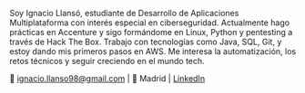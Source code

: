 Soy Ignacio Llansó, estudiante de Desarrollo de Aplicaciones Multiplataforma con interés especial en ciberseguridad. Actualmente hago prácticas en Accenture y sigo formándome en Linux, Python y pentesting a través de Hack The Box. Trabajo con tecnologías como Java, SQL, Git, y estoy dando mis primeros pasos en AWS. Me interesa la automatización, los retos técnicos y seguir creciendo en el mundo tech.

📧 ignacio.llanso98@gmail.com | 📍 Madrid | [LinkedIn](https://www.linkedin.com/in/ignacio-llans%C3%B3-gonzalez-anleo-672a43228/)
